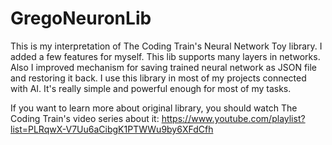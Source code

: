 # GregoNeuronLib

This is my interpretation of The Coding Train's Neural Network Toy library.
I added a few features for myself. This lib supports many layers in networks.
Also I improved mechanism for saving trained neural network as JSON file and
restoring it back. I use this library in most of my projects connected with AI.
It's really simple and powerful enough for most of my tasks.

If you want to learn more about original library, you should watch
The Coding Train's video series about it:
https://www.youtube.com/playlist?list=PLRqwX-V7Uu6aCibgK1PTWWu9by6XFdCfh
